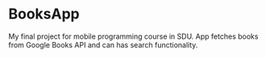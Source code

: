 # BooksApp
My final project for mobile programming course in SDU. App fetches books from Google Books API and can has search functionality.
